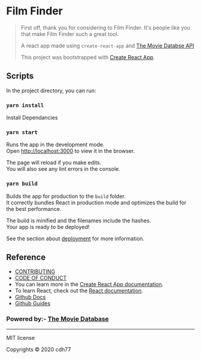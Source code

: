 # Film Finder


> First off, thank you for considering to Film Finder. It's people
> like you that make Film Finder such a great tool.
>
> A react app made using `create-react-app` and [The Movie Databse API](https://www.themoviedb.org/)
>
> This project was bootstrapped with [Create React App](https://github.com/facebook/create-react-app).

## Scripts

In the project directory, you can run:

### `yarn install`

Install Dependancies


### `yarn start`

Runs the app in the development mode.<br />
Open [http://localhost:3000](http://localhost:3000) to view it in the browser.

The page will reload if you make edits.<br />
You will also see any lint errors in the console.

### `yarn build`

Builds the app for production to the `build` folder.<br />
It correctly bundles React in production mode and optimizes the build for the best performance.

The build is minified and the filenames include the hashes.<br />
Your app is ready to be deployed!

See the section about [deployment](https://facebook.github.io/create-react-app/docs/deployment) for more information.

## Reference


- [CONTRIBUTING](CONTRIBUTING.md)
- [CODE OF CONDUCT](CODE_OF_CONDUCT.md)
- You can learn more in the [Create React App documentation](https://facebook.github.io/create-react-app/docs/getting-started).
- To learn React, check out the [React documentation](https://reactjs.org/).
- [Github Docs](https://docs.github.com/en)
- [Github Guides](https://guides.github.com/en)


### Powered by:-  [The Movie Database](https://www.themoviedb.org/)


<hr>

MIT license

Copyrights © 2020 cdh77

